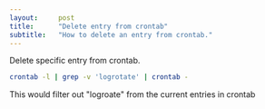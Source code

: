 ```yaml
---
layout:     post
title:      "Delete entry from crontab"
subtitle:   "How to delete an entry from crontab."
---
```


Delete specific entry from crontab.
   
```sh
crontab -l | grep -v 'logrotate' | crontab -
```
   
This would filter out "logroate" from the current entries in crontab


